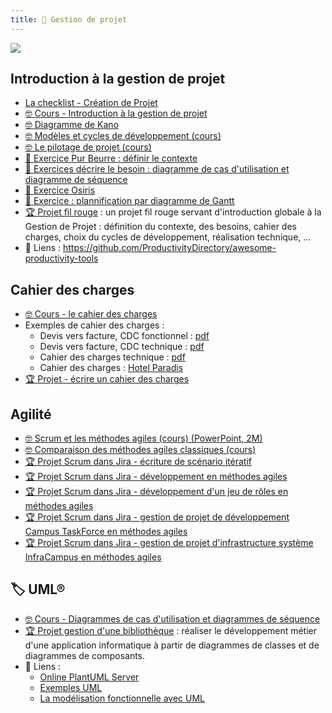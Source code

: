 ```yaml
---
title: 📅 Gestion de projet
---
```


![](@assets/undraw/undraw_scrum-board_uqku.svg)

## Introduction à la gestion de projet

- [La checklist - Création de Projet](/cours/gestion-projet/checklist-creation-projet)
- [🤓 Cours - Introduction à la gestion de projet](/cours/gestion-projet/intro)
- [🤓 Diagramme de Kano](/cours/gestion-projet/kano)
- [🤓 Modèles et cycles de développement (cours)](/cours/gestion-projet/modeles_dev)
- [🤓 Le pilotage de projet (cours)](/cours/gestion-projet/pilotage-projet)
- [📝 Exercice Pur Beurre : définir le contexte](/cours/gestion-projet/exo-pur-beurre)
- [📝 Exercices décrire le besoin : diagramme de cas d'utilisation et diagramme de séquence](/cours/gestion-projet/exos-cas-utilisation-cas-sequence)
- [📝 Exercice Osiris](/cours/gestion-projet/exo-contexte-osiris)
- [📝 Exercice : plannification par diagramme de Gantt](/cours/gestion-projet/exo-gantt)
- [🏆 Projet fil rouge](/cours/gestion-projet/projet-fil-rouge) : un projet fil rouge servant d'introduction globale à la Gestion de Projet : définition du contexte, des besoins, cahier des charges, choix du cycles de développement, réalisation technique, ...
- 🔗 Liens : <https://github.com/ProductivityDirectory/awesome-productivity-tools>

## Cahier des charges

- [🤓 Cours - le cahier des charges](/cours/gestion-projet/cahier-charges)
- Exemples de cahier des charges :
  - Devis vers facture, CDC fonctionnel : [pdf](/cours/cahier-charges/dvf_fonctionnel.pdf)
  - Devis vers facture, CDC technique  : [pdf](/cours/cahier-charges/dvf_technique.pdf)
  - Cahier des charges technique : [pdf](/cours/cahier-charges/ex_t1.pdf)
  - Cahier des charges : [Hotel Paradis](https://docs.google.com/document/d/1k1kHGk7QgoY3-hMCi0CURhRDo0zMawqyDluuXvYmq5E)
- [🏆 Projet - écrire un cahier des charges](/cours/gestion-projet/projet-cahier-charges)

## Agilité

- [🤓 Scrum et les méthodes agiles (cours) (PowerPoint, 2M)](/cours/scrum.pptx)
- [🤓 Comparaison des méthodes agiles classiques (cours)](/cours/gestion-projet/agile/comparaisons-agile)
- [🏆 Projet Scrum dans Jira - écriture de scénario itératif](/cours/gestion-projet/agile/projet_jira)
- [🏆 Projet Scrum dans Jira - développement en méthodes agiles](/cours/gestion-projet/agile/projet-scrum)
- [🏆 Projet Scrum dans Jira - développement d'un jeu de rôles en méthodes agiles](/cours/gestion-projet/agile/projet_jeu_role)
- [🏆 Projet Scrum dans Jira - gestion de projet de développement Campus TaskForce en méthodes agiles](/cours/gestion-projet/agile/projet_scrum_dev_campus)
- [🏆 Projet Scrum dans Jira - gestion de projet d'infrastructure système InfraCampus en méthodes agiles](/cours/gestion-projet/agile/projet_scrum_sysops_campus)

## 🏷️ UML® 

- [🤓 Cours - Diagrammes de cas d'utilisation et diagrammes de séquence](/cours/gestion-projet/use-case)
- [🏆 Projet gestion d'une bibliothèque](/cours/gestion-projet/tp-uml) : réaliser le développement métier d'une application informatique à partir de diagrammes de classes et de diagrammes de composants.
- 🔗 Liens :
  - [Online PlantUML Server](https://www.plantuml.com/plantuml/uml/SyfFKj2rKt3CoKnELR1Io4ZDoSa70000)
  - [Exemples UML](https://www.uml-diagrams.org/index-examples.html)
  - [La modélisation fonctionnelle avec UML](https://www.teotimepacreau.fr/blog/modelisation-fonctionnelle-uml/)
